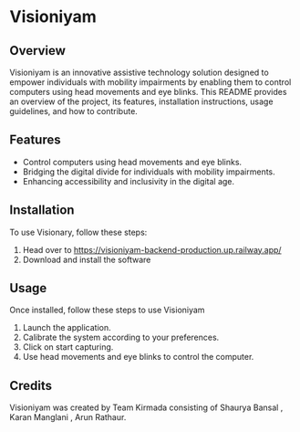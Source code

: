 # Visioniyam

## Overview

Visioniyam is an innovative assistive technology solution designed to empower individuals with mobility impairments by enabling them to control computers using head movements and eye blinks. This README provides an overview of the project, its features, installation instructions, usage guidelines, and how to contribute.

## Features

- Control computers using head movements and eye blinks.
- Bridging the digital divide for individuals with mobility impairments.
- Enhancing accessibility and inclusivity in the digital age.

## Installation

To use Visionary, follow these steps:

1. Head over to https://visioniyam-backend-production.up.railway.app/
2. Download and install the software


## Usage

Once installed, follow these steps to use Visioniyam

1. Launch the application.
2. Calibrate the system according to your preferences.
3. Click on start capturing.
4. Use head movements and eye blinks to control the computer.



## Credits

Visioniyam was created by Team Kirmada consisting of Shaurya Bansal , Karan Manglani , Arun Rathaur.


